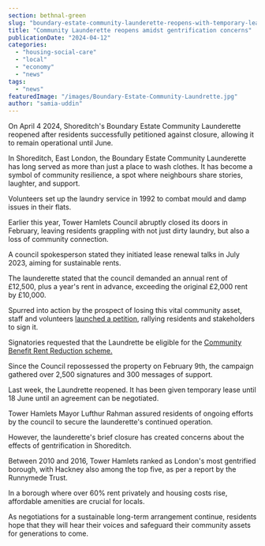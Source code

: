 ```yaml
---
section: bethnal-green
slug: "boundary-estate-community-launderette-reopens-with-temporary-lease"
title: "Community Launderette reopens amidst gentrification concerns"
publicationDate: "2024-04-12"
categories: 
  - "housing-social-care"
  - "local"
  - "economy"
  - "news"
tags: 
  - "news"
featuredImage: "/images/Boundary-Estate-Community-Laundrette.jpg"
author: "samia-uddin"
---
```


On April 4 2024, Shoreditch's Boundary Estate Community Launderette reopened after residents successfully petitioned against closure, allowing it to remain operational until June.

In Shoreditch, East London, the Boundary Estate Community Launderette has long served as more than just a place to wash clothes. It has become a symbol of community resilience, a spot where neighbours share stories, laughter, and support. 

Volunteers set up the laundry service in 1992 to combat mould and damp issues in their flats.

Earlier this year, Tower Hamlets Council abruptly closed its doors in February, leaving residents grappling with not just dirty laundry, but also a loss of community connection.

A council spokesperson stated they initiated lease renewal talks in July 2023, aiming for sustainable rents.

The launderette stated that the council demanded an annual rent of £12,500, plus a year's rent in advance, exceeding the original £2,000 rent by £10,000.

Spurred into action by the prospect of losing this vital community asset, staff and volunteers [launched a petition](https://bethnalgreenlondon.co.uk/boundary-estate-save-community-launderette-petition/), rallying residents and stakeholders to sign it. 

Signatories requested that the Laundrette be eligible for the [Community Benefit Rent Reduction scheme.](https://www.towerhamlets.gov.uk/lgnl/community_and_living/voluntary-and-community-sector/Premises/Community-Benefit-Rent-Reduction.aspx#:~:text=The%20council%20has%20a%20scheme,Benefit%20Rent%20Reduction%20(CBRR).)

Since the Council repossessed the property on February 9th, the campaign gathered over 2,500 signatures and 300 messages of support.

Last week, the Laundrette reopened. It has been given temporary lease until 18 June until an agreement can be negotiated.

Tower Hamlets Mayor Lufthur Rahman assured residents of ongoing efforts by the council to secure the launderette's continued operation.

However, the launderette's brief closure has created concerns about the effects of gentrification in Shoreditch. 

Between 2010 and 2016, Tower Hamlets ranked as London's most gentrified borough, with Hackney also among the top five, as per a report by the Runnymede Trust.

In a borough where over 60% rent privately and housing costs rise, affordable amenities are crucial for locals.

As negotiations for a sustainable long-term arrangement continue, residents hope that they will hear their voices and safeguard their community assets for generations to come.
